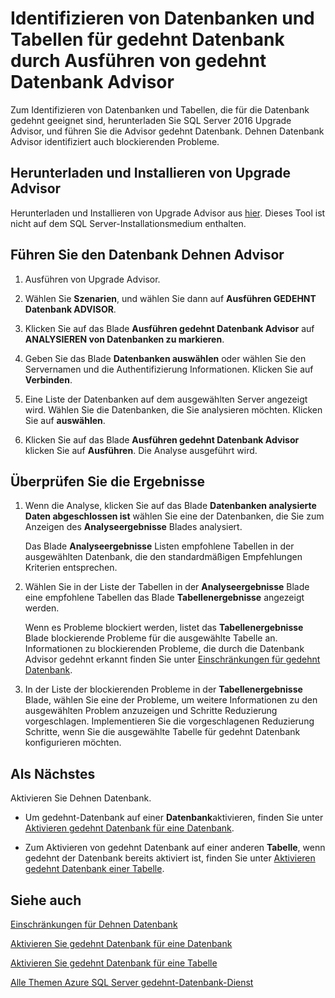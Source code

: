 <properties
    pageTitle="Identifizieren von Datenbanken und Tabellen für gedehnt Datenbank durch Ausführen von gedehnt Datenbank Advisor | Microsoft Azure"
    description="Informationen Sie zum Identifizieren von Datenbanken und Tabellen, die für die Datenbank gedehnt geeignet sind."
    services="sql-server-stretch-database"
    documentationCenter=""
    authors="douglaslMS"
    manager="jhubbard"
    editor=""/>

<tags
    ms.service="sql-server-stretch-database"
    ms.workload="data-management"
    ms.tgt_pltfrm="na"
    ms.devlang="na"
    ms.topic="article"
    ms.date="06/14/2016"
    ms.author="douglasl"/>

# <a name="identify-databases-and-tables-for-stretch-database-by-running-stretch-database-advisor"></a>Identifizieren von Datenbanken und Tabellen für gedehnt Datenbank durch Ausführen von gedehnt Datenbank Advisor

Zum Identifizieren von Datenbanken und Tabellen, die für die Datenbank gedehnt geeignet sind, herunterladen Sie SQL Server 2016 Upgrade Advisor, und führen Sie die Advisor gedehnt Datenbank. Dehnen Datenbank Advisor identifiziert auch blockierenden Probleme.

## <a name="download-and-install-upgrade-advisor"></a>Herunterladen und Installieren von Upgrade Advisor
Herunterladen und Installieren von Upgrade Advisor aus [hier](http://go.microsoft.com/fwlink/?LinkID=613421). Dieses Tool ist nicht auf dem SQL Server-Installationsmedium enthalten.

## <a name="run-the-stretch-database-advisor"></a>Führen Sie den Datenbank Dehnen Advisor

1.  Ausführen von Upgrade Advisor.

2.  Wählen Sie **Szenarien**, und wählen Sie dann auf **Ausführen GEDEHNT Datenbank ADVISOR**.

3.  Klicken Sie auf das Blade **Ausführen gedehnt Datenbank Advisor** auf **ANALYSIEREN von Datenbanken zu markieren**.

4.  Geben Sie das Blade **Datenbanken auswählen** oder wählen Sie den Servernamen und die Authentifizierung Informationen. Klicken Sie auf **Verbinden**.

5.  Eine Liste der Datenbanken auf dem ausgewählten Server angezeigt wird. Wählen Sie die Datenbanken, die Sie analysieren möchten. Klicken Sie auf **auswählen**.

6.  Klicken Sie auf das Blade **Ausführen gedehnt Datenbank Advisor** klicken Sie auf **Ausführen**.  Die Analyse ausgeführt wird.

## <a name="review-the-results"></a>Überprüfen Sie die Ergebnisse

1.  Wenn die Analyse, klicken Sie auf das Blade **Datenbanken analysierte Daten abgeschlossen ist** wählen Sie eine der Datenbanken, die Sie zum Anzeigen des **Analyseergebnisse** Blades analysiert.

    Das Blade **Analyseergebnisse** Listen empfohlene Tabellen in der ausgewählten Datenbank, die den standardmäßigen Empfehlungen Kriterien entsprechen.

2.  Wählen Sie in der Liste der Tabellen in der **Analyseergebnisse** Blade eine empfohlene Tabellen das Blade **Tabellenergebnisse** angezeigt werden.

    Wenn es Probleme blockiert werden, listet das **Tabellenergebnisse** Blade blockierende Probleme für die ausgewählte Tabelle an. Informationen zu blockierenden Probleme, die durch die Datenbank Advisor gedehnt erkannt finden Sie unter [Einschränkungen für gedehnt Datenbank](sql-server-stretch-database-limitations.md).

3.  In der Liste der blockierenden Probleme in der **Tabellenergebnisse** Blade, wählen Sie eine der Probleme, um weitere Informationen zu den ausgewählten Problem anzuzeigen und Schritte Reduzierung vorgeschlagen. Implementieren Sie die vorgeschlagenen Reduzierung Schritte, wenn Sie die ausgewählte Tabelle für gedehnt Datenbank konfigurieren möchten.

## <a name="next-step"></a>Als Nächstes
Aktivieren Sie Dehnen Datenbank.

-   Um gedehnt-Datenbank auf einer **Datenbank**aktivieren, finden Sie unter [Aktivieren gedehnt Datenbank für eine Datenbank](sql-server-stretch-database-enable-database.md).

-   Zum Aktivieren von gedehnt Datenbank auf einer anderen **Tabelle**, wenn gedehnt der Datenbank bereits aktiviert ist, finden Sie unter [Aktivieren gedehnt Datenbank einer Tabelle](sql-server-stretch-database-enable-table.md).

## <a name="see-also"></a>Siehe auch

[Einschränkungen für Dehnen Datenbank](sql-server-stretch-database-limitations.md)

[Aktivieren Sie gedehnt Datenbank für eine Datenbank](sql-server-stretch-database-enable-database.md)

[Aktivieren Sie gedehnt Datenbank für eine Tabelle](sql-server-stretch-database-enable-table.md)

[Alle Themen Azure SQL Server gedehnt-Datenbank-Dienst](sql-server-stretch-database-index-all-articles.md)
